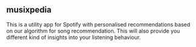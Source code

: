 ## musixpedia

This is a utility app for Spotify with personalised recommendations based on our algorithm for song recommendation.
This will also provide you different kind of insights into your listening behaviour.